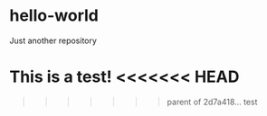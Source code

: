 # hello-world
Just another repository

This is a test!
<<<<<<< HEAD
=======



>>>>>>> parent of 2d7a418... test
